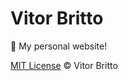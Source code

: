 # Vitor Britto

🚀 My personal website!

[MIT License](http://vitorbritto.mit-license.org/) © Vitor Britto
